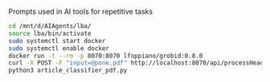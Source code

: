 Prompts used in AI tools for repetitive tasks

```bash
cd /mnt/d/AIAgents/lba/
source lba/bin/activate
sudo systemctl start docker
sudo systemctl enable docker
docker run -t --rm -p 8070:8070 lfoppiano/grobid:0.8.0
curl -X POST -F "input=@pone.pdf" http://localhost:8070/api/processHeaderDocument
python3 article_classifier_pdf.py
```
